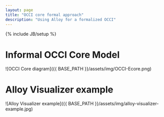 ```yaml
---
layout: page
title: "OCCI core formal approach"
description: "Using Alloy for a formalized OCCI"
---
```

{% include JB/setup %}

# Informal OCCI Core Model

![OCCI Core diagram]({{ BASE_PATH }}/assets/img/OCCI-Ecore.png)

# Alloy Visualizer example

![Alloy Visualizer example]({{ BASE_PATH }}/assets/img/alloy-visualizer-example.jpg)

